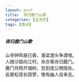 ```yaml
---
layout: post
title:  夜归鹿门山歌
categories: [孟浩然]
tags: [唐诗]
---
```


##### 夜归鹿门山歌


山寺钟鸣昼已昏，渔梁渡头争渡喧。<br>
人随沙路向江村，余亦乘舟归鹿门。<br>
鹿门月照开烟树，忽到庞公栖隐处。<br>
岩扉松径长寂寥，惟有幽人自来去。




























